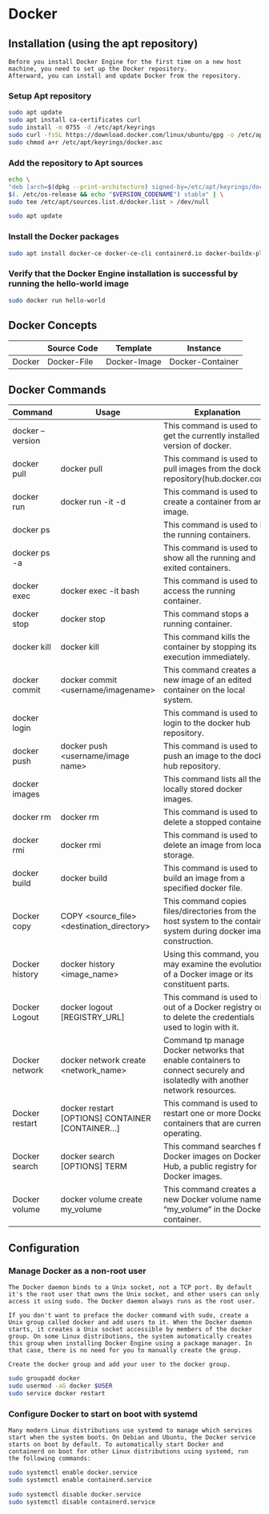 # Docker

## Installation (using the apt repository)

```
Before you install Docker Engine for the first time on a new host machine, you need to set up the Docker repository.
Afterward, you can install and update Docker from the repository.
```

### Setup Apt repository

```bash
sudo apt update
sudo apt install ca-certificates curl
sudo install -m 0755 -d /etc/apt/keyrings
sudo curl -fsSL https://download.docker.com/linux/ubuntu/gpg -o /etc/apt/keyrings/docker.asc
sudo chmod a+r /etc/apt/keyrings/docker.asc
```

### Add the repository to Apt sources

```bash
echo \
"deb [arch=$(dpkg --print-architecture) signed-by=/etc/apt/keyrings/docker.asc] https://download.docker.com/linux/ubuntu \
$(. /etc/os-release && echo "$VERSION_CODENAME") stable" | \
sudo tee /etc/apt/sources.list.d/docker.list > /dev/null

sudo apt update
```

### Install the Docker packages

```bash
sudo apt install docker-ce docker-ce-cli containerd.io docker-buildx-plugin docker-compose-plugin
```

### Verify that the Docker Engine installation is successful by running the hello-world image

```bash
sudo docker run hello-world
```

## Docker Concepts

|        | Source Code | Template     | Instance         |
| ------ | ----------- | ------------ | ---------------- |
| Docker | Docker-File | Docker-Image | Docker-Container |

## Docker Commands

| Command         | Usage                                              | Explanation                                                                                                                 |
| --------------- | -------------------------------------------------- | --------------------------------------------------------------------------------------------------------------------------- |
| docker –version |                                                    | This command is used to get the currently installed version of docker.                                                      |
| docker pull     | docker pull <image name>                           | This command is used to pull images from the docker repository(hub.docker.com).                                             |
| docker run      | docker run -it -d <image name>                     | This command is used to create a container from an image.                                                                   |
| docker ps       |                                                    | This command is used to list the running containers.                                                                        |
| docker ps -a    |                                                    | This command is used to show all the running and exited containers.                                                         |
| docker exec     | docker exec -it <container id> bash                | This command is used to access the running container.                                                                       |
| docker stop     | docker stop <container id>                         | This command stops a running container.                                                                                     |
| docker kill     | docker kill <container id>                         | This command kills the container by stopping its execution immediately.                                                     |
| docker commit   | docker commit <conatainer id> <username/imagename> | This command creates a new image of an edited container on the local system.                                                |
| docker login    |                                                    | This command is used to login to the docker hub repository.                                                                 |
| docker push     | docker push <username/image name>                  | This command is used to push an image to the docker hub repository.                                                         |
| docker images   |                                                    | This command lists all the locally stored docker images.                                                                    |
| docker rm       | docker rm <container id>                           | This command is used to delete a stopped container.                                                                         |
| docker rmi      | docker rmi <image-id>                              | This command is used to delete an image from local storage.                                                                 |
| docker build    | docker build <path to docker file>                 | This command is used to build an image from a specified docker file.                                                        |
| Docker copy     | COPY <source_file> <destination_directory>         | This command copies files/directories from the host system to the container system during docker image construction.        |
| Docker history  | docker history <image_name>                        | Using this command, you may examine the evolution of a Docker image or its constituent parts.                               |
| Docker Logout   | docker logout [REGISTRY_URL]                       | This command is used to log out of a Docker registry or to delete the credentials used to login with it.                    |
| Docker network  | docker network create <network_name>               | Command tp manage Docker networks that enable containers to connect securely and isolatedly with another network resources. |
| Docker restart  | docker restart [OPTIONS] CONTAINER [CONTAINER…]    | This command is used to restart one or more Docker containers that are currently operating.                                 |
| Docker search   | docker search [OPTIONS] TERM                       | This command searches for Docker images on Docker Hub, a public registry for Docker images.                                 |
| Docker volume   | docker volume create my_volume                     | This command creates a new Docker volume named “my_volume” in the Docker container.                                         |

## Configuration

### Manage Docker as a non-root user

```
The Docker daemon binds to a Unix socket, not a TCP port. By default it's the root user that owns the Unix socket, and other users can only access it using sudo. The Docker daemon always runs as the root user.

If you don't want to preface the docker command with sudo, create a Unix group called docker and add users to it. When the Docker daemon starts, it creates a Unix socket accessible by members of the docker group. On some Linux distributions, the system automatically creates this group when installing Docker Engine using a package manager. In that case, there is no need for you to manually create the group.

Create the docker group and add your user to the docker group.
```

```bash
sudo groupadd docker
sudo usermod -aG docker $USER
sudo service docker restart
```

### Configure Docker to start on boot with systemd

```
Many modern Linux distributions use systemd to manage which services start when the system boots. On Debian and Ubuntu, the Docker service starts on boot by default. To automatically start Docker and containerd on boot for other Linux distributions using systemd, run the following commands:
```

```bash
sudo systemctl enable docker.service
sudo systemctl enable containerd.service

sudo systemctl disable docker.service
sudo systemctl disable containerd.service
```

